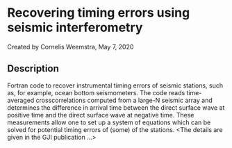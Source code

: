 # Recovering timing errors using seismic interferometry
Created by Cornelis Weemstra, May 7, 2020

## Description

Fortran code to recover instrumental timing errors of seismic stations, such as, for example, ocean bottom seismometers. The code reads time-averaged crosscorrelations computed from a large-N seismic array and determines the difference in arrival time between the direct surface wave at positive time and the direct surface wave at negative time. These measurements allow one to set up a system of equations which can be solved for potential timing errors of (some) of the stations. <The details are given in the GJI publication ...>
